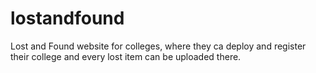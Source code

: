 # lostandfound
Lost and Found website for colleges, where they ca deploy and register their college and every lost item can be uploaded there.
